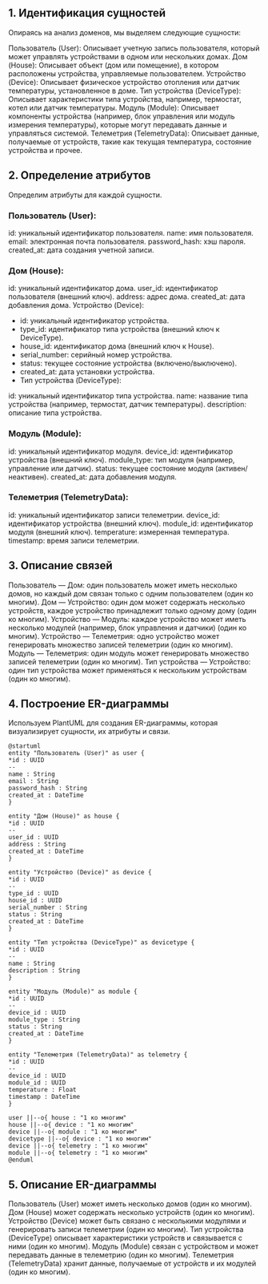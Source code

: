 ## 1. Идентификация сущностей
   Опираясь на анализ доменов, мы выделяем следующие сущности:

Пользователь (User):
Описывает учетную запись пользователя, который может управлять устройствами в одном или нескольких домах.
Дом (House):
Описывает объект (дом или помещение), в котором расположены устройства, управляемые пользователем.
Устройство (Device):
Описывает физическое устройство отопления или датчик температуры, установленное в доме.
Тип устройства (DeviceType):
Описывает характеристики типа устройства, например, термостат, котел или датчик температуры.
Модуль (Module):
Описывает компоненты устройства (например, блок управления или модуль измерения температуры), которые могут передавать данные и управляться системой.
Телеметрия (TelemetryData):
Описывает данные, получаемые от устройств, такие как текущая температура, состояние устройства и прочее.
## 2. Определение атрибутов
   Определим атрибуты для каждой сущности.

### Пользователь (User):

id: уникальный идентификатор пользователя.
name: имя пользователя.
email: электронная почта пользователя.
password_hash: хэш пароля.
created_at: дата создания учетной записи.

### Дом (House):

id: уникальный идентификатор дома.
user_id: идентификатор пользователя (внешний ключ).
address: адрес дома.
created_at: дата добавления дома.
Устройство (Device):

- id: уникальный идентификатор устройства.
- type_id: идентификатор типа устройства (внешний ключ к DeviceType).
- house_id: идентификатор дома (внешний ключ к House).
- serial_number: серийный номер устройства.
- status: текущее состояние устройства (включено/выключено).
- created_at: дата установки устройства.
- Тип устройства (DeviceType):

id: уникальный идентификатор типа устройства.
name: название типа устройства (например, термостат, датчик температуры).
description: описание типа устройства.
### Модуль (Module):

id: уникальный идентификатор модуля.
device_id: идентификатор устройства (внешний ключ).
module_type: тип модуля (например, управление или датчик).
status: текущее состояние модуля (активен/неактивен).
created_at: дата добавления модуля.
### Телеметрия (TelemetryData):

id: уникальный идентификатор записи телеметрии.
device_id: идентификатор устройства (внешний ключ).
module_id: идентификатор модуля (внешний ключ).
temperature: измеренная температура.
timestamp: время записи телеметрии.
## 3. Описание связей
   Пользователь — Дом: один пользователь может иметь несколько домов, но каждый дом связан только с одним пользователем (один ко многим).
   Дом — Устройство: один дом может содержать несколько устройств, каждое устройство принадлежит только одному дому (один ко многим).
   Устройство — Модуль: каждое устройство может иметь несколько модулей (например, блок управления и датчики) (один ко многим).
   Устройство — Телеметрия: одно устройство может генерировать множество записей телеметрии (один ко многим).
   Модуль — Телеметрия: один модуль может генерировать множество записей телеметрии (один ко многим).
   Тип устройства — Устройство: один тип устройства может применяться к нескольким устройствам (один ко многим).
## 4. Построение ER-диаграммы
   Используем PlantUML для создания ER-диаграммы, которая визуализирует сущности, их атрибуты и связи.

```puml
@startuml
entity "Пользователь (User)" as user {
*id : UUID
--
name : String
email : String
password_hash : String
created_at : DateTime
}

entity "Дом (House)" as house {
*id : UUID
--
user_id : UUID
address : String
created_at : DateTime
}

entity "Устройство (Device)" as device {
*id : UUID
--
type_id : UUID
house_id : UUID
serial_number : String
status : String
created_at : DateTime
}

entity "Тип устройства (DeviceType)" as devicetype {
*id : UUID
--
name : String
description : String
}

entity "Модуль (Module)" as module {
*id : UUID
--
device_id : UUID
module_type : String
status : String
created_at : DateTime
}

entity "Телеметрия (TelemetryData)" as telemetry {
*id : UUID
--
device_id : UUID
module_id : UUID
temperature : Float
timestamp : DateTime
}

user ||--o{ house : "1 ко многим"
house ||--o{ device : "1 ко многим"
device ||--o{ module : "1 ко многим"
devicetype ||--o{ device : "1 ко многим"
device ||--o{ telemetry : "1 ко многим"
module ||--o{ telemetry : "1 ко многим"
@enduml
```
## 5. Описание ER-диаграммы
   Пользователь (User) может иметь несколько домов (один ко многим).
   Дом (House) может содержать несколько устройств (один ко многим).
   Устройство (Device) может быть связано с несколькими модулями и генерировать записи телеметрии (один ко многим).
   Тип устройства (DeviceType) описывает характеристики устройств и связывается с ними (один ко многим).
   Модуль (Module) связан с устройством и может передавать данные в телеметрию (один ко многим).
   Телеметрия (TelemetryData) хранит данные, получаемые от устройств и их модулей (один ко многим).